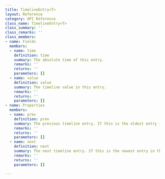 ```yaml
---
title: TimelineEntry<T>
layout: Reference
category: API Reference
class_name: TimelineEntry<T>
class_summary: ''
class_remarks: ''
class_members:
- name: Fields
  members:
  - name: time
    definition: time
    summary: The absolute time of this entry.
    remarks: ''
    returns: ''
    parameters: []
  - name: value
    definition: value
    summary: The timeline value in this entry.
    remarks: ''
    returns: ''
    parameters: []
- name: Properties
  members:
  - name: prev
    definition: prev
    summary: The previous timeline entry. If this is the oldest entry in the timeline, the previous entry is null.
    remarks: ''
    returns: ''
    parameters: []
  - name: next
    definition: next
    summary: The next timeline entry. If this is the newest entry in the timeline, the next entry is null.
    remarks: ''
    returns: ''
    parameters: []

---
```

